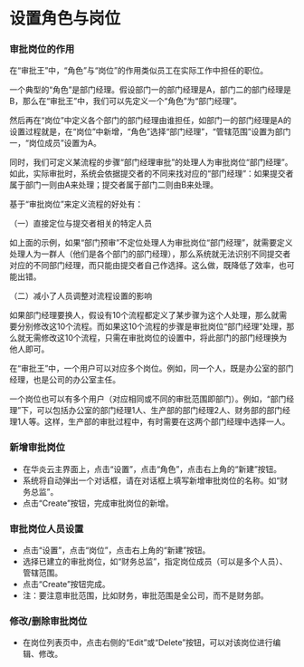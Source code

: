 # 设置角色与岗位
### 审批岗位的作用

在“审批王”中，“角色”与“岗位”的作用类似员工在实际工作中担任的职位。

一个典型的“角色”是部门经理。假设部门一的部门经理是A，部门二的部门经理是B，那么在“审批王”中，我们可以先定义一个“角色”为“部门经理”。

然后再在“岗位”中定义各个部门的部门经理由谁担任，如部门一的部门经理是A的设置过程就是，在“岗位”中新增，“角色”选择“部门经理”，“管辖范围”设置为部门一，“岗位成员”设置为A。

同时，我们可定义某流程的步骤“部门经理审批”的处理人为审批岗位“部门经理”。如此，实际审批时，系统会依据提交者的不同来找对应的“部门经理”：如果提交者属于部门一则由A来处理；提交者属于部门二则由B来处理。

基于“审批岗位”来定义流程的好处有：

（一）直接定位与提交者相关的特定人员

如上面的示例，如果“部门预审”不定位处理人为审批岗位“部门经理”，就需要定义处理人为一群人（他们是各个部门的部门经理），那么系统就无法识别不同提交者对应的不同部门经理，而只能由提交者自己作选择。这么做，既降低了效率，也可能出错。

（二）减小了人员调整对流程设置的影响

如果部门经理要换人，假设有10个流程都定义了某步骤为这个人处理，那么就需要分别修改这10个流程。而如果这10个流程的步骤是审批岗位“部门经理”处理，那么就无需修改这10个流程，只需在审批岗位的设置中，将此部门的部门经理换为他人即可。

在“审批王”中，一个用户可以对应多个岗位。例如，同一个人，既是办公室的部门经理，也是公司的办公室主任。

一个岗位也可以有多个用户（对应相同或不同的审批范围即部门）。例如，“部门经理”下，可以包括办公室的部门经理1人、生产部的部门经理2人、财务部的部门经理1人等。这样，生产部的审批过程中，有时需要在这两个部门经理中选择一人。

### 新增审批岗位
- 在华炎云主界面上，点击“设置”，点击“角色”，点击右上角的“新建”按钮。
- 系统将自动弹出一个对话框，请在对话框上填写新增审批岗位的名称。如“财务总监”。
- 点击“Create”按钮，完成审批岗位的新增。

### 审批岗位人员设置
- 点击“设置”，点击“岗位”，点击右上角的“新建”按钮。
- 选择已建立的审批岗位，如“财务总监”，指定岗位成员（可以是多个人员）、管辖范围。
- 点击“Create”按钮完成。
- 注：要注意审批范围，比如财务，审批范围是全公司，而不是财务部。

### 修改/删除审批岗位
- 在岗位列表页中，点击右侧的“Edit”或“Delete”按钮，可以对该岗位进行编辑、修改。
